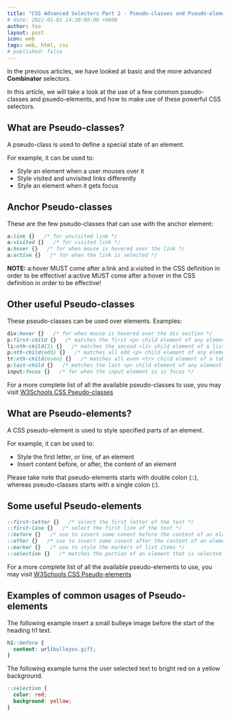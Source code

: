 ```yaml
---
title: "CSS Advanced Selectors Part 2 - Pseudo-classes and Pseudo-elements"
# date: 2022-01-01 14:30:00:00 +0800
author: foo
layout: post
icon: web
tags: web, html, css
# published: false
---
```


In the previous articles, we have looked at basic and the more advanced **Combinator** selectors.

In this article, we will take a look at the use of a few common pseudo-classes and psuedo-elements,
and how to make use of these powerful CSS selectors.

## What are Pseudo-classes?

A pseudo-class is used to define a special state of an element.

For example, it can be used to:
- Style an element when a user mouses over it
- Style visited and unvisited links differently
- Style an element when it gets focus

## Anchor Pseudo-classes

These are the few pseudo-classes that can use with the anchor element:

```css
a:link {}   /* for unvisited link */
a:visited {}   /* for visited link */
a:hover {}   /* for when mouse is hovered over the link */
a:active {}   /* for when the link is selected */
```

**NOTE:**
a:hover MUST come after a:link and a:visited in the CSS definition in order to be effective!
a:active MUST come after a:hover in the CSS definition in order to be effective!


## Other useful Pseudo-classes

These pseudo-classes can be used over elements.  Examples:

```css
div:hover {}   /* for when mouse is hovered over the div section */
p:first-child {}   /* matches the first <p> child element of any element */
li:nth-child(2) {}   /* matches the second <li> child element of a list */
p:nth-child(odd) {}   /* matches all odd <p> child element of any element */
tr:nth-child(even) {}   /* matches all even <tr> child element of a table */
p:last-child {}   /* matches the last <p> child element of any element */
input:focus {}   /* for when the input element is in focus */
```

For a more complete list of all the available pseudo-classes to use, you may visit 
[W3Schools CSS Pseudo-classes](https://www.w3schools.com/css/css_pseudo_classes.asp)

## What are Pseudo-elements?

A CSS pseudo-element is used to style specified parts of an element.

For example, it can be used to:
- Style the first letter, or line, of an element
- Insert content before, or after, the content of an element

Please take note that pseudo-elements starts with double colon (::), whereas
pseudo-classes starts with a single colon (:).

## Some useful Pseudo-elements

```css
::first-letter {}   /* select the first letter of the text */
::first-line {}   /* select the first line of the text */
::before {}   /* use to insert some conent before the content of an element */
::after {}   /* use to insert some conent after the content of an element */
::marker {}   /* use to style the markers of list items */
::selection {}   /* matches the portion of an element that is selected by user */
```

For a more complete list of all the available pseudo-elements to use, you may visit 
[W3Schools CSS Pseudo-elements](https://www.w3schools.com/css/css_pseudo_elements.asp)


## Examples of common usages of Pseudo-elements

The following example insert a small bulleye image before the start of the heading h1 text.

```css
h1::before {
  content: url(bulleyes.gif);
}
```

The following example turns the user selected text to bright red on a yellow background.

```css
::selection {
  color: red;
  background: yellow;
}
```

